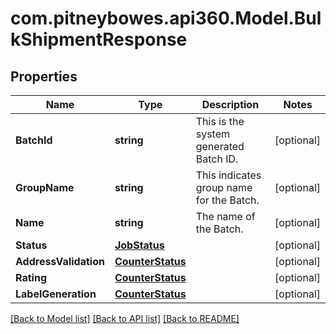 # com.pitneybowes.api360.Model.BulkShipmentResponse

## Properties

Name | Type | Description | Notes
------------ | ------------- | ------------- | -------------
**BatchId** | **string** |  This is the system generated Batch ID. | [optional] 
**GroupName** | **string** | This indicates group name for the Batch. | [optional] 
**Name** | **string** |  The name of the Batch. | [optional] 
**Status** | [**JobStatus**](JobStatus.md) |  | [optional] 
**AddressValidation** | [**CounterStatus**](.md) |  | [optional] 
**Rating** | [**CounterStatus**](.md) |  | [optional] 
**LabelGeneration** | [**CounterStatus**](.md) |  | [optional] 

[[Back to Model list]](../README.md#documentation-for-models) [[Back to API list]](../README.md#documentation-for-api-endpoints) [[Back to README]](../README.md)

